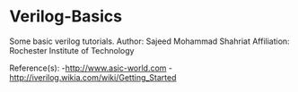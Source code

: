 # Verilog-Basics
Some basic verilog tutorials.
Author: Sajeed Mohammad Shahriat
Affiliation: Rochester Institute of Technology

Reference(s):
-http://www.asic-world.com
-http://iverilog.wikia.com/wiki/Getting_Started
